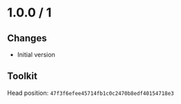 # 1.0.0 / 1

## Changes

- Initial version

## Toolkit

Head position: `47f3f6efee45714fb1c0c2470b8edf40154718e3`


